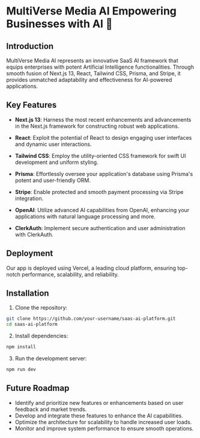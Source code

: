 # MultiVerse Media AI Empowering Businesses with AI 🚀

## Introduction

MultiVerse Media AI represents an innovative SaaS AI framework that equips enterprises with potent Artificial Intelligence functionalities. Through smooth fusion of Next.js 13, React, Tailwind CSS, Prisma, and Stripe, it provides unmatched adaptability and effectiveness for AI-powered applications.

## Key Features

- **Next.js 13**: Harness the most recent enhancements and advancements in the Next.js framework for constructing robust web applications.

- **React**: Exploit the potential of React to design engaging user interfaces and dynamic user interactions.

- **Tailwind CSS**: Employ the utility-oriented CSS framework for swift UI development and uniform styling.

- **Prisma**: Effortlessly oversee your application's database using Prisma's potent and user-friendly ORM.

- **Stripe**: Enable protected and smooth payment processing via Stripe integration.

- **OpenAI**: Utilize advanced AI capabilities from OpenAI, enhancing your applications with natural language processing and more.

- **ClerkAuth**: Implement secure authentication and user administration with ClerkAuth.

## Deployment

Our app is deployed using Vercel, a leading cloud platform, ensuring top-notch performance, scalability, and reliability.

## Installation

1. Clone the repository:

```bash
git clone https://github.com/your-username/saas-ai-platform.git
cd saas-ai-platform

```

2. Install dependencies:

```bash
npm install
```

3. Run the development server:

```bash
npm run dev
```

## Future Roadmap

- Identify and prioritize new features or enhancements based on user feedback and market trends.
- Develop and integrate these features to enhance the AI capabilities.
- Optimize the architecture for scalability to handle increased user loads.
- Monitor and improve system performance to ensure smooth operations.

